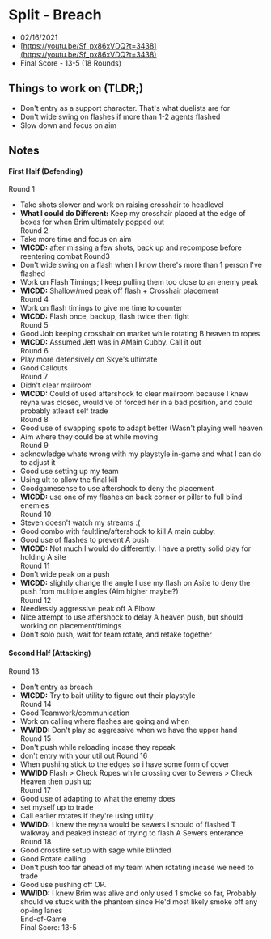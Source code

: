 # Split - Breach
- 02/16/2021
- [https://youtu.be/Sf_px86xVDQ?t=3438](https://youtu.be/Sf_px86xVDQ?t=3438)
- Final Score - 13-5 (18 Rounds)

## Things to work on (TLDR;)
- Don't entry as a support character. That's what duelists are for
- Don't wide swing on flashes if more than 1-2 agents flashed
- Slow down and focus on aim

## Notes
#### First Half (Defending)
Round 1  
- Take shots slower and work on raising crosshair to headlevel
- **What I could do Different:** Keep my crosshair placed at the edge of boxes for when Brim ultimately popped out  
Round 2  
- Take more time and focus on aim
- **WICDD:** after missing a few shots, back up and recompose before reentering combat
Round3  
- Don't wide swing on a flash when I know there's more than 1 person I've flashed
- Work on Flash Timings; I keep pulling them too close to an enemy peak
- **WICDD:** Shallow/med peak off flash + Crosshair placement  
Round 4  
- Work on flash timings to give me time to counter
- **WICDD:** Flash once, backup, flash twice then fight  
Round 5  
- Good Job keeping crosshair on market while rotating B heaven to ropes
- **WICDD:** Assumed Jett was in AMain Cubby. Call it out  
Round 6  
- Play more defensively on Skye's ultimate
- Good Callouts  
Round 7  
- Didn't clear mailroom
- **WICDD:** Could of used aftershock to clear mailroom because I knew reyna was closed, would've of forced her in a bad position, and could probably atleast self trade  
Round 8  
- Good use of swapping spots to adapt better (Wasn't playing well heaven
- Aim where they could be at while moving  
Round 9  
- acknowledge whats wrong with my playstyle in-game and what I can do to adjust it
- Good use setting up my team
- Using ult to allow the final kill
- Goodgamesense to use aftershock to deny the placement
- **WICDD:** use one of my flashes on back corner or piller to full blind enemies  
Round 10  
- Steven doesn't watch my streams :(
- Good combo with faultline/aftershock to kill A main cubby.
- Good use of flashes to prevent A push
- **WICDD:** Not much I would do differently. I have a pretty solid play for holding A site  
Round 11
- Don't wide peak on a push
- **WICDD:** slightly change the angle I use my flash on Asite to deny the push from multiple angles (Aim higher maybe?)  
Round 12
- Needlessly aggressive peak off A Elbow
- Nice attempt to use aftershock to delay A heaven push, but should working on placement/timings
- Don't solo push, wait for team rotate, and retake together  
#### Second Half (Attacking)  
Round 13
- Don't entry as breach
- **WICDD:** Try to bait utility to figure out their playstyle  
Round 14
- Good Teamwork/communication
- Work on calling where flashes are going and when
- **WWIDD:** Don't play so aggressive when we have the upper hand  
Round 15
- Don't push while reloading incase they repeak 
- don't entry with your util out
Round 16
- When pushing stick to the edges so i have some form of cover
- **WWIDD** Flash > Check Ropes while crossing over to Sewers > Check Heaven then push up  
Round 17
- Good use of adapting to what the enemy does
- set myself up to trade
- Call earlier rotates if they're using utility
- **WWIDD:** I knew the reyna would be sewers I should of flashed T walkway and peaked instead of trying to flash A Sewers enterance  
Round 18
- Good crossfire setup with sage while blinded
- Good Rotate calling
- Don't push too far ahead of my team when rotating incase we need to trade
- Good use pushing off OP.
- **WWIDD:** I knew Brim was alive and only used 1 smoke so far, Probably should've stuck with the phantom since He'd most likely smoke off any op-ing lanes  
End-of-Game  
Final Score: 13-5
